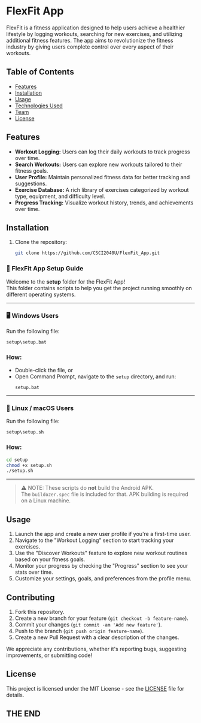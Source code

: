 
# FlexFit App

FlexFit is a fitness application designed to help users achieve a healthier lifestyle by logging workouts, searching for new exercises, and utilizing additional fitness features. The app aims to revolutionize the fitness industry by giving users complete control over every aspect of their workouts.

## Table of Contents
- [Features](#features)
- [Installation](#installation)
- [Usage](#usage)
- [Technologies Used](#technologies-used)
- [Team](#team)
- [License](#license)

## Features
- **Workout Logging:** Users can log their daily workouts to track progress over time.
- **Search Workouts:** Users can explore new workouts tailored to their fitness goals.
- **User Profile:** Maintain personalized fitness data for better tracking and suggestions.
- **Exercise Database:** A rich library of exercises categorized by workout type, equipment, and difficulty level.
- **Progress Tracking:** Visualize workout history, trends, and achievements over time.

## Installation

1. Clone the repository:
   ```bash
   git clone https://github.com/CSCI2040U/FlexFit_App.git
    ```


### 🚀 FlexFit App Setup Guide

Welcome to the **setup** folder for the FlexFit App!  
This folder contains scripts to help you get the project running smoothly on different operating systems.

---

### 🖥️ Windows Users

Run the following file:

```
setup\setup.bat
```

### How:
- Double-click the file, or
- Open Command Prompt, navigate to the `setup` directory, and run:
  ```
  setup.bat
  ```

---

### 🐧 Linux / macOS Users

Run the following file:

```
setup\setup.sh
```

### How:
```bash
cd setup
chmod +x setup.sh
./setup.sh
```

---

> ⚠️ NOTE: These scripts do **not** build the Android APK.  
> The `buildozer.spec` file is included for that. APK building is required on a Linux machine.

## Usage

1. Launch the app and create a new user profile if you're a first-time user.
2. Navigate to the "Workout Logging" section to start tracking your exercises.
3. Use the "Discover Workouts" feature to explore new workout routines based on your fitness goals.
4. Monitor your progress by checking the "Progress" section to see your stats over time.
5. Customize your settings, goals, and preferences from the profile menu.

## Contributing

1. Fork this repository.
2. Create a new branch for your feature (`git checkout -b feature-name`).
3. Commit your changes (`git commit -am 'Add new feature'`).
4. Push to the branch (`git push origin feature-name`).
5. Create a new Pull Request with a clear description of the changes.

We appreciate any contributions, whether it's reporting bugs, suggesting improvements, or submitting code!

## License

This project is licensed under the MIT License - see the [LICENSE](LICENSE) file for details.

## THE END
